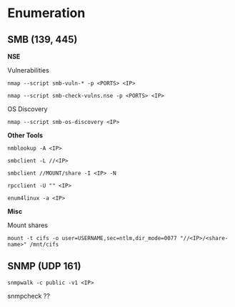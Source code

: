 # Enumeration

## SMB (139, 445)

**NSE**

Vulnerabilities

`nmap --script smb-vuln-* -p <PORTS> <IP>`

`nmap --script smb-check-vulns.nse -p <PORTS> <IP>`

OS Discovery

`nmap --script smb-os-discovery <IP>`

**Other Tools**

`nmblookup -A <IP>`

`smbclient -L //<IP>`

`smbclient //MOUNT/share -I <IP> -N`

`rpcclient -U "" <IP>`

`enum4linux -a <IP>`

**Misc**

Mount shares

`mount -t cifs -o user=USERNAME,sec=ntlm,dir_mode=0077 "//<IP>/<share-name>" /mnt/cifs`

## SNMP (UDP 161)

`snmpwalk -c public -v1 <IP>`

snmpcheck ??



